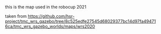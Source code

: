 this is the map used in the robocup 2021

taken from https://github.com/hsr-project/tmc_wrs_gazebo/tree/8c525edfe27545d68029377bc14d97fa494716ca/tmc_wrs_gazebo_worlds/maps/wrs2020
